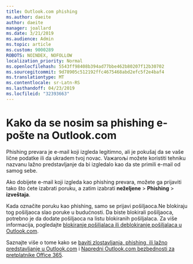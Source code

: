 ```yaml
---
title: Outlook.com phishing
ms.author: daeite
author: daeite
manager: joallard
ms.date: 3/21/2019
ms.audience: Admin
ms.topic: article
ms.custom: 9000289
ROBOTS: NOINDEX, NOFOLLOW
localization_priority: Normal
ms.openlocfilehash: 5543ff98408b394ad77bbe462b80207f12b30702
ms.sourcegitcommit: 9d78905c512192ffc4675468abd2efc5f2e4baf4
ms.translationtype: MT
ms.contentlocale: sr-Latn-RS
ms.lasthandoff: 04/23/2019
ms.locfileid: "32393663"
---
```

# <a name="how-to-deal-with-phishing-email-in-outlookcom"></a>Kako da se nosim sa phishing e-pošte na Outlook.com

Phishing prevara je e-mail koji izgleda legitimno, ali je pokušaj da se vaše lične podatke ili da ukradem tvoj novac. Vaжaroљi možete koristiti tehniku nazvanu lažno predstavljanje da bi izgledalo kao da ste primili e-mail od samog sebe.

Ako dobijete e-mail koji izgleda kao phishing prevara, možete ga prijaviti tako što ćete izabrati poruku, a zatim izabrati **neželjene** > **Phishing** > **izveštaja**.

Kada označite poruku kao phishing, samo se prijavi pošiljaoca.Ne blokiraju tog pošiljaoca slao poruke u budućnosti. Da biste blokirali pošiljaoca, potrebno je da dodate pošiljaoca na listu blokiranih pošiljalaca. Za više informacija, pogledajte [blokiranje pošiljalaca ili deblokiranje pošiljalaca u Outlook.com](https://support.office.com/article/afba1c94-77bb-4f50-8b85-057cf52f4d5e).

Saznajte više o tome kako se [baviti zlostavljanja, phishing, ili lažno predstavljanje u Outlook.com](https://support.office.com/article/0d882ea5-eedc-4bed-aebc-079ffa1105a3) i [Napredni Outlook.com bezbednosti za pretplatnike Office 365](https://support.office.com/article/882d2243-eab9-4545-a58a-b36fee4a46e2).